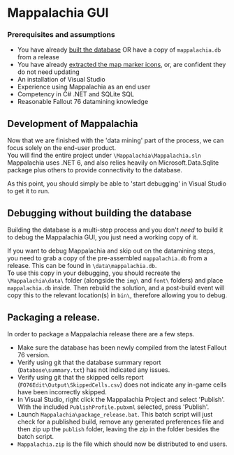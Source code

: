 # Mappalachia GUI

### Prerequisites and assumptions
* You have already [built the database](Ingest.md) OR have a copy of `mappalachia.db` from a release
* You have already [extracted the map marker icons](IconExtraction.md), or, are confident they do not need updating
* An installation of Visual Studio
* Experience using Mappalachia as an end user
* Competency in C# .NET and SQLite SQL
* Reasonable Fallout 76 datamining knowledge

## Development of Mappalachia
Now that we are finished with the 'data mining' part of the process, we can focus solely on the end-user product.<br/>
You will find the entire project under `\Mappalachia\Mappalachia.sln`<br/>
Mappalachia uses .NET 6, and also relies heavily on Microsoft.Data.Sqlite package plus others to provide connectivity to the database.<br/>

As this point, you should simply be able to 'start debugging' in Visual Studio to get it to run.
<br/>

## Debugging without building the database
Building the database is a multi-step process and you don't *need* to build it to debug the Mappalachia GUI, you just need a working copy of it.<br/>

If you want to debug Mappalachia and skip out on the datamining steps, you need to grab a copy of the pre-assembled `mappalachia.db` from a release. This can be found in `\data\mappalachia.db`.<br/>
To use this copy in your debugging, you should recreate the `\Mappalachia\data\` folder (alongside the `img\` and `font\` folders) and place `mappalachia.db` inside. Then rebuild the solution, and a post-build event will copy this to the relevant location(s) in `bin\`, therefore allowing you to debug.
<br/>

## Packaging a release.
In order to package a Mappalachia release there are a few steps.
* Make sure the database has been newly compiled from the latest Fallout 76 version.
* Verify using git that the database summary report (`Database\summary.txt`) has not indicated any issues.
* Verify using git that the skipped cells report (`FO76Edit\Output\SkippedCells.csv`) does not indicate any in-game cells have been incorrectly skipped.
* In Visual Studio, right click the Mappalachia Project and select 'Publish'. With the included `PublishProfile.pubxml` selected, press 'Publish'.
* Launch `Mappalachia\package_release.bat`. This batch script will just check for a published build, remove any generated preferences file and then zip up the `publish` folder, leaving the zip in the folder besides the batch script.
* `Mappalachia.zip` is the file which should now be distributed to end users.
